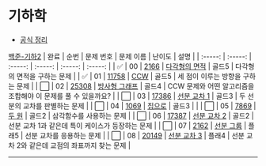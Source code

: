 # 기하학

- <a href="./figure.md">공식 정리</a>

[백준-기하2](https://www.acmicpc.net/step/45)
| 완료 | 순번 | 문제 번호 | 문제 이름 | 난이도 | 설명 |
| :-----: | :-----: | :-----: | :-----: | :-----: | :-----: |
| ✅ | 00 | <a href="https://www.acmicpc.net/problem/2166" target="_blank">2166</a> | <a href="./solution/2166.js" target="_blank">다각형의 면적</a> | 골드5 | 다각형의 면적을 구하는 문제 |
| ✅ | 01 | <a href="https://www.acmicpc.net/problem/11758" target="_blank">11758</a> | <a href="./solution/11758.js" target="_blank">CCW</a> | 골드5 | 세 점이 이루는 방향을 구하는 문제 |
| ⬜️ | 02 | <a href="https://www.acmicpc.net/problem/25308" target="_blank">25308</a> | <a href="./solution/25308.js" target="_blank">방사형 그래프</a> | 골드4 | CCW 문제와 어떤 알고리즘을 조합해야 이 문제를 풀 수 있을까요? |
| ⬜️ | 03 | <a href="https://www.acmicpc.net/problem/17386" target="_blank">17386</a> | <a href="./solution/17386.js" target="_blank">선분 교차 1</a> | 골드3 | 두 선분의 교차를 판별하는 문제 |
| ⬜️ | 04 | <a href="https://www.acmicpc.net/problem/1069" target="_blank">1069</a> | <a href="./solution/1069.js" target="_blank">집으로</a> | 골드3 | |
| ⬜️ | 05 | <a href="https://www.acmicpc.net/problem/7869" target="_blank">7869</a> | <a href="./solution/7869.js" target="_blank">두 원</a> | 골드2 | 삼각함수를 사용하는 문제 |
| ⬜️ | 06 | <a href="https://www.acmicpc.net/problem/17387" target="_blank">17387</a> | <a href="./solution/17387.js" target="_blank">선분 교차 2</a> | 골드2 | 선분 교차 1과 같은데 특이 케이스가 등장하는 문제 |
| ⬜️ | 07 | <a href="https://www.acmicpc.net/problem/2162" target="_blank">2162</a> | <a href="./solution/2162.js" target="_blank">선분 그룹</a> | 플래5 | 선분 교차를 응용하는 문제 |
| ⬜️ | 08 | <a href="https://www.acmicpc.net/problem/20149" target="_blank">20149</a> | <a href="./solution/20149.js" target="_blank">선분 교차 3</a> | 플래4 | 선분 교차 2와 같은데 교점의 좌표까지 찾는 문제 |

---
